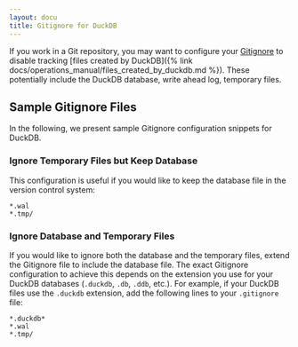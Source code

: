 ```yaml
---
layout: docu
title: Gitignore for DuckDB
---
```


If you work in a Git repository, you may want to configure your [Gitignore](https://git-scm.com/docs/gitignore) to disable tracking [files created by DuckDB]({% link docs/operations_manual/files_created_by_duckdb.md %}).
These potentially include the DuckDB database, write ahead log, temporary files.

## Sample Gitignore Files

In the following, we present sample Gitignore configuration snippets for DuckDB.

### Ignore Temporary Files but Keep Database

This configuration is useful if you would like to keep the database file in the version control system:

```text
*.wal
*.tmp/
```

### Ignore Database and Temporary Files

If you would like to ignore both the database and the temporary files, extend the Gitignore file to include the database file.
The exact Gitignore configuration to achieve this depends on the extension you use for your DuckDB databases (`.duckdb`, `.db`, `.ddb`, etc.).
For example, if your DuckDB files use the `.duckdb` extension, add the following lines to your `.gitignore` file:

```text
*.duckdb*
*.wal
*.tmp/
```
